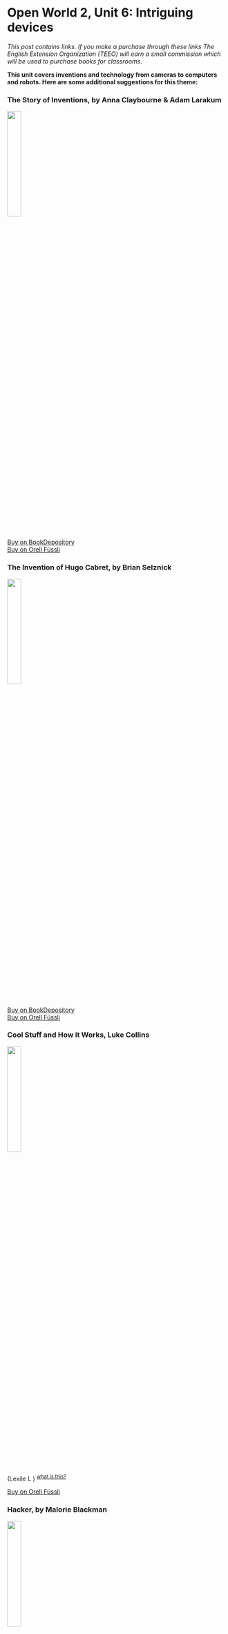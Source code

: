 
# Open World 2, Unit 6: Intriguing devices
*This post contains links. If you make a purchase through these links The English Extension Organization (TEEO) will earn a small commission which will be used to purchase books for classrooms.*

**This unit covers inventions and technology from cameras to computers and robots.  Here are some additional suggestions for this theme:**

### The Story of Inventions, by Anna Claybourne & Adam Larakum

<img src="https://i.imgur.com/5VAMs9I.png" width="25%" />

<a href="https://www.bookdepository.com/Story-Inventions-Anna-Claybourne/9781409555551?ref=grid-view&qid=1676291159424&sr=1-1" rel="nofollow"> Buy on BookDepository</a>  
<a href="https://www.orellfuessli.ch/suche?sq=The+Story+of+Inventions%2C+by+Anna+Clayboure+%26+Adam+Larakum" rel="nofollow">Buy on Orell Füssli</a> 

### The Invention of Hugo Cabret, by Brian Selznick
<img src="https://imgur.com/Gp9bSf9.png" width="25%" />

<a href="https://www.bookdepository.com/Invention-Hugo-Cabret-Brian-Selznick/9781407103488?ref=grid-view&qid=1676291578259&sr=1-1" rel="nofollow"> Buy on BookDepository</a>  
<a href="https://www.orellfuessli.ch/shop/home/artikeldetails/A1021647391" rel="nofollow">Buy on Orell Füssli</a> 

### Cool Stuff and How it Works, Luke Collins

<img src="https://imgur.com/wmXWqKx.png" width="25%" />

(Lexile L ) <sup>[what is this?](/resources/Lexile%20measures)</sup> 

<a href="https://www.orellfuessli.ch/shop/home/artikeldetails/A1007747948" rel="nofollow">Buy on Orell Füssli</a> 

### Hacker, by Malorie Blackman

<img src="https://imgur.com/YZZxZ9y.png" width="25%" />

(Lexile 620L ) <sup>[what is this?](/resources/Lexile%20measures)</sup> 

<a href="https://www.bookdepository.com/Hacker-Malorie-Blackman/9780552551649?ref=grid-view&qid=1676292015043&sr=1-1" rel="nofollow"> Buy on BookDepository</a>  

### The Electric War, by Mike Winchell

<img src="https://imgur.com/7mktG14.png" width="25%" />

(Lexile L ) <sup>[what is this?](/resources/Lexile%20measures)</sup> 

<a href="https://www.bookdepository.com/Electric-War-Mike-Winchell/9781250120168?ref=grid-view&qid=1676292144349&sr=1-1" rel="nofollow"> Buy on BookDepository</a>  
<a href="https://www.orellfuessli.ch/shop/home/artikeldetails/A1047799085" rel="nofollow">Buy on Orell Füssli</a> 

### Always Inventing, by Tom Matthews

<img src="https://imgur.com/hfYkPj5.png" width="25%" />
  
<a href="https://www.orellfuessli.ch/shop/home/artikeldetails/A1034259395" rel="nofollow">Buy on Orell Füssli</a> 

### The Industrial Revolution, by Carla Mooney

<img src="https://imgur.com/5nuDxRy.png" width="25%" />

<a href="https://www.bookdepository.com/INDUSTRIAL-REVOLUTION-Carla-Mooney/9781936313808?ref=grid-view&qid=1676292507172&sr=1-1" rel="nofollow"> Buy on BookDepository</a>  
<a href="https://www.orellfuessli.ch/shop/home/artikeldetails/A1017695862" rel="nofollow">Buy on Orell Füssli</a> 

### The Way Things Work Now, by David Macaulay
<img src="https://imgur.com/sXTHCbH.png" width="25%" />

<a href="https://www.bookdepository.com/Way-Things-Work-Now-David-Macaulay/9780241227930?ref=grid-view&qid=1676292599992&sr=1-1" rel="nofollow"> Buy on BookDepository</a>  
<a href="https://www.orellfuessli.ch/shop/home/artikeldetails/A1038877052" rel="nofollow">Buy on Orell Füssli</a> 

### Photos Framed, by Ruth Thompson

<img src="https://i.imgur.com/5VAMs9I.png" width="25%" />

<a href="bookdepository link here" rel="nofollow"> Buy on BookDepository</a>  
<a href="https://www.orellfuessli.ch/shop/home/artikeldetails/A1032835248" rel="nofollow">Buy on Orell Füssli</a> 

### The Story of Inventions, by Anna Claybourne & Adam Larakum

<img src="https://i.imgur.com/5VAMs9I.png" width="25%" />

<a href="bookdepository link here" rel="nofollow"> Buy on BookDepository</a>  
<a href="orell fussli link here" rel="nofollow">Buy on Orell Füssli</a> 
<!--stackedit_data:
eyJoaXN0b3J5IjpbMTQzMjE4NjYzNSwxMDMzNjU5MDUsLTE4ND
Y1NzkyMzQsLTg3MjQxNjc4MiwtMTgwNjM3Njg3MSwxODcyMzg3
MDc5LDUzNjY0NDM4MywxODE1NzUsLTgyMTcwNzMxM119
-->